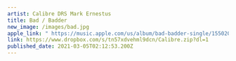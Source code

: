 ```yaml
---
artist: Calibre DRS Mark Ernestus
title: Bad / Badder
new_image: /images/bad.jpg
apple_link: " https://music.apple.com/us/album/bad-badder-single/1550208752"
link: https://www.dropbox.com/s/tn57xdvehml9dcn/Calibre.zip?dl=1
published_date: 2021-03-05T02:12:53.200Z
---
```

